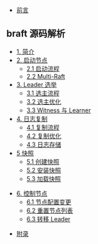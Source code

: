 * [前言](introduction.md)

## braft 源码解析
* [1. 简介](ch01/introduction.md)
* [2. 启动节点](ch02/README.md)
    * [2.1 启动流程](ch02/2.1/init.md)
    * [2.2 Multi-Raft](ch02/2.2/multi_raft.md)
* [3. Leader 选举](ch03/README.md)
    * [3.1 选主流程](ch03/3.1/election.md)
    * [3.2 选主优化](ch03/3.2/optimization.md)
    * [3.3 Witness 与 Learner](ch03/3.3/witness_learner.md)
* [4. 日志复制](ch04/README.md)
    * [4.1 复制流程](ch04/4.1/replicate.md)
    * [4.2 复制优化](ch04/4.2/optimization.md)
    * [4.3 日志存储](ch04/4.3/log_storage.md)
* [5 快照](ch05/README.md)
    * [5.1 创建快照](ch05/5.1/save.md)
    * [5.2 安装快照](ch05/5.2/install.md)
    * [5.3 加载快照](ch05/5.3/load.md)
<!--
TODO(Wine93, P1):
    * [5.4 快照优化](ch05/5.4/optimization.md)
-->
* [6. 控制节点](ch06/README.md)
    * [6.1 节点配置变更](ch06/6.1/configuration_change.md)
    * [6.2 重置节点列表](ch06/6.2/reset_peer.md)
    * [6.3 转移 Leader](ch06/6.3/change_leader.md)
<!--
TODO(Wine93, P1):
* [7. 其他](ch07/README.md)
    * [7.1 使用指南](ch07/use.md)
    * [7.2 性能分析](ch07/perf.md)
    * [7.3 可观测性](ch07/trace.md)
    * [7.4 超时时间](ch07/timeout.md)
-->
* [附录](appendix.md)

